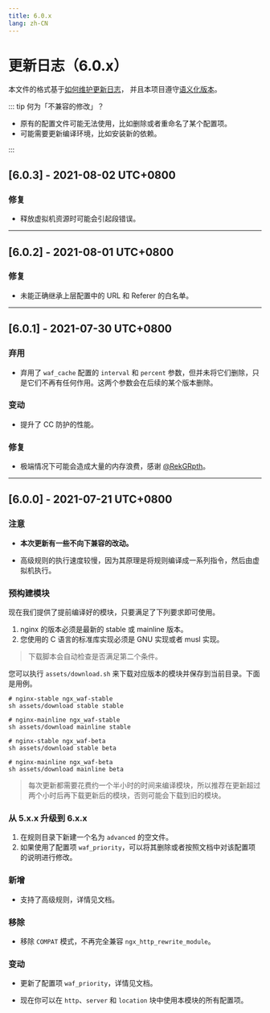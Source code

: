 ```yaml
---
title: 6.0.x
lang: zh-CN
---
```


# 更新日志（6.0.x）

本文件的格式基于[如何维护更新日志](https://keepachangelog.com/zh-CN/1.0.0)，
并且本项目遵守[语义化版本](https://semver.org/lang/zh-CN/spec/v2.0.0.html)。

::: tip 何为「不兼容的修改」？

* 原有的配置文件可能无法使用，比如删除或者重命名了某个配置项。
* 可能需要更新编译环境，比如安装新的依赖。

:::

## [6.0.3] - 2021-08-02 UTC+0800

### 修复

* 释放虚拟机资源时可能会引起段错误。

***

## [6.0.2] - 2021-08-01 UTC+0800

### 修复

* 未能正确继承上层配置中的 URL 和 Referer 的白名单。

***


## [6.0.1] - 2021-07-30 UTC+0800

### 弃用

* 弃用了 `waf_cache` 配置的 `interval` 和 `percent` 参数，但并未将它们删除，只是它们不再有任何作用。这两个参数会在后续的某个版本删除。

### 变动

* 提升了 CC 防护的性能。

### 修复

* 极端情况下可能会造成大量的内存浪费，感谢 [@RekGRpth](https://github.com/RekGRpth)。

***

## [6.0.0] - 2021-07-21 UTC+0800

### 注意

* **本次更新有一些不向下兼容的改动。**

* 高级规则的执行速度较慢，因为其原理是将规则编译成一系列指令，然后由虚拟机执行。

### 预构建模块

现在我们提供了提前编译好的模块，只要满足了下列要求即可使用。

1. nginx 的版本必须是最新的 stable 或 mainline 版本。
2. 您使用的 C 语言的标准库实现必须是 GNU 实现或者 musl 实现。

> 下载脚本会自动检查是否满足第二个条件。

您可以执行 `assets/download.sh` 来下载对应版本的模块并保存到当前目录。下面是用例。

```shell
# nginx-stable ngx_waf-stable
sh assets/download stable stable

# nginx-mainline ngx_waf-stable
sh assets/download mainline stable

# nginx-stable ngx_waf-beta
sh assets/download stable beta

# nginx-mainline ngx_waf-beta
sh assets/download mainline beta
```

> 每次更新都需要花费约一个半小时的时间来编译模块，所以推荐在更新超过两个小时后再下载更新后的模块，否则可能会下载到旧的模块。

### 从 5.x.x 升级到 6.x.x

1. 在规则目录下新建一个名为 `advanced` 的空文件。
2. 如果使用了配置项 `waf_priority`，可以将其删除或者按照文档中对该配置项的说明进行修改。

### 新增

* 支持了高级规则，详情见文档。

### 移除

* 移除 `COMPAT` 模式，不再完全兼容 `ngx_http_rewrite_module`。

### 变动

* 更新了配置项 `waf_priority`，详情见文档。

* 现在你可以在 `http`、`server` 和 `location` 块中使用本模块的所有配置项。